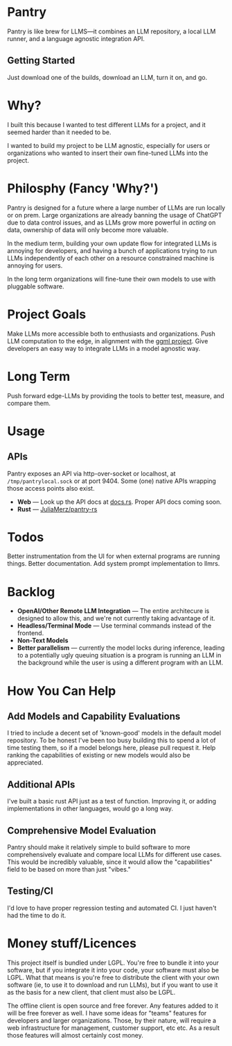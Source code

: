 # Pantry

Pantry is like brew for LLMS—it combines an LLM repository, a local LLM runner,
and a language agnostic integration API.

## Getting Started

Just download one of the builds, download an LLM, turn it on, and go.

# Why?

I built this because I wanted to test different LLMs for a project, and it seemed
harder than it needed to be.

I wanted to build my project to be LLM agnostic, especially for users or organizations
who wanted to insert their own fine-tuned LLMs into the project.

# Philosphy (Fancy 'Why?')

Pantry is designed for a future where a large number of LLMs are run locally or on prem. Large
organizations are already banning the usage of ChatGPT due to data control issues,
and as LLMs grow more powerful in _acting_ on data, ownership of data will only
become more valuable.

In the medium term, building your own update flow for integrated LLMs is annoying for
developers, and having a bunch of applications trying to run LLMs independently of
each other on a resource constrained machine is annoying for users.

In the long term organizations will fine-tune their own models to use with pluggable software.

# Project Goals
Make LLMs more accessible both to enthusiasts and organizations.
Push LLM computation to the edge, in alignment with the [ggml project](http://ggml.ai/).
Give developers an easy way to integrate LLMs in a model agnostic way.

# Long Term
Push forward edge-LLMs by providing the tools to better test, measure, and compare them.

# Usage


## APIs
Pantry exposes an API via http-over-socket or localhost, at `/tmp/pantrylocal.sock`
or at port 9404. Some (one) native APIs wrapping those access points also exist.

- **Web** — Look up the API docs at [docs.rs](https://docs.rs/pantry-rs/latest/pantry_rs/api/struct.PantryAPI.html). Proper API docs coming soon.
- **Rust** — [JuliaMerz/pantry-rs](https://github.com/JuliaMerz/pantry-rs)

# Todos
Better instrumentation from the UI for when external programs are running things.
Better documentation.
Add system prompt implementation to llmrs.

# Backlog
- **OpenAI/Other Remote LLM Integration** — The entire architecure is designed to allow this,
and we're not currently taking advantage of it.
- **Headless/Terminal Mode** — Use terminal commands instead of the frontend.
- **Non-Text Models**
- **Better parallelism** — currently the model locks during inference, leading to a
potentially ugly queuing situation is a program is running an LLM in the background
while the user is using a different program with an LLM.

# How You Can Help
## Add Models and Capability Evaluations
I tried to include a decent set of 'known-good' models in the default model repository.
To be honest I've been too busy building this to spend a lot of time testing them,
so if a model belongs here, please pull request it. Help ranking the capabilities
of existing or new models would also be appreciated.

## Additional APIs
I've built a basic rust API just as a test of function. Improving it, or adding implementations
in other languages, would go a long way.

## Comprehensive Model Evaluation
Pantry should make it relatively simple to build software to more comprehensively evaluate
and compare local LLMs for different use cases. This would be incredibly valuable,
since it would allow the "capabilities" field to be based on more than just "vibes."

## Testing/CI
I'd love to have proper regression testing and automated CI. I just haven't had
the time to do it.

# Money stuff/Licences
This project itself is bundled under LGPL. You're free to bundle it into your
software, but if you integrate it into your code, your software must also be LGPL. What
that means is you're free to distribute the client with your own software (ie, to
use it to download and run LLMs), but if you want to use it as the basis for a new
client, that client must also be LGPL.

The offline client is open source and free forever. Any features added to it will be
free forever as well. I have some ideas for "teams" features for developers and
larger organizations. Those, by their nature, will require a web infrastructure
for management, customer support, etc etc. As a result those features will
almost certainly cost money.

